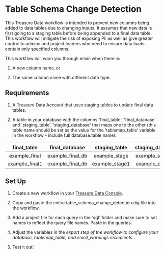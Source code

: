 Table Schema Change Detection
======

This Treasure Data workflow is intended to prevent new columns being added to data tables due to changing inputs. It 
assumes that new data is first going to a staging table before being appended to a final data table. This workflow will 
mitigate the risk of exposing PII as well as give greater control to admins and project leaders who need to ensure data 
loads contain only specified columns.

This workflow will warn you through email when there is:  

1. A new column name, or  

2. The same column name with different data type.

## Requirements

1. A Treasure Data Account that uses staging tables to update final data tables.

2. A table in your database with the columns 'final_table', 'final_database' and 'staging_table', 'staging_database' 
that maps one to the other (this table name should be set as the value for the 'tablemap_table' variable in 
the workflow - include full database.table name).

|final_table    |final_database    |staging_table   |staging_database   |
|:-------------:|:----------------:|:--------------:|:-----------------:|
|example_final  |example_final_db  |example_stage    |example_stageDB   |
|example_final1 |example_final_db  |example_stage1   |example_otherDB   |


## Set Up

1. Create a new workflow in your [Treasure Data Console](https://console.treasuredata.com/app/workflows/ "Treasure Data").

2. Copy and paste the entire table_schema_change_detection.dig file into the workflow.

3. Add a project file for each query in the 'sql' folder and make sure to set names to reflect the query file names. 
Paste in the queries.

4. Adjust the variables in the _export step of the workflow to configure your database, tablemap_table, 
and email_warnings reciepients._

5. Test it out!
